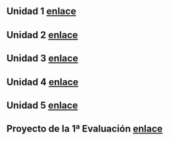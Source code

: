 ## Unidad 1 [enlace](./ud1/)
## Unidad 2 [enlace](./ud2/)
## Unidad 3 [enlace](./ud3/index.md)
## Unidad 4 [enlace](./ud4/index.md)
## Unidad 5 [enlace](./ud5/index.md)
## Proyecto de la 1ª Evaluación [enlace](./ud4/ProyectoPrimerTrimestre.md)